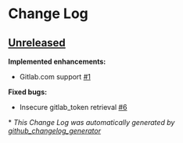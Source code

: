 # Change Log

## [Unreleased](https://github.com/webevllc/cookiecutter-git/tree/HEAD)

**Implemented enhancements:**

- Gitlab.com support [\#1](https://github.com/webevllc/cookiecutter-git/issues/1)

**Fixed bugs:**

- Insecure gitlab\_token retrieval [\#6](https://github.com/webevllc/cookiecutter-git/issues/6)



\* *This Change Log was automatically generated by [github_changelog_generator](https://github.com/skywinder/Github-Changelog-Generator)*